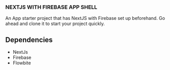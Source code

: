 ### NEXTJS WITH FIREBASE APP SHELL

An App starter project that has NextJS with Firebase set up beforehand. Go ahead and clone it to start your project quickly.

## Dependencies

- NextJs
- Firebase
- Flowbite
